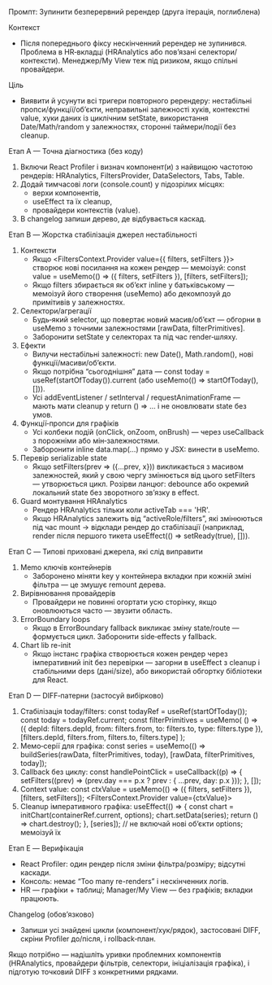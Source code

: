 Промпт: Зупинити безперервний ререндер (друга ітерація, поглиблена)

Контекст

- Після попереднього фіксу нескінченний ререндер не зупинився. Проблема в HR‑вкладці (HRAnalytics або пов’язані селектори/контексти). Менеджер/My View теж під ризиком, якщо спільні провайдери.

Ціль

- Виявити й усунути всі тригери повторного ререндеру: нестабільні пропси/функції/об’єкти, неправильні залежності хуків, контекстні value, хуки даних із циклічним setState, використання Date/Math/random у залежностях, сторонні таймери/події без cleanup.

Етап А — Точна діагностика (без коду)

1) Включи React Profiler і визнач компонент(и) з найвищою частотою рендерів: HRAnalytics, FiltersProvider, DataSelectors, Tabs, Table.
2) Додай тимчасові логи (console.count) у підозрілих місцях:
    - верхи компонентів,
    - useEffect та їх cleanup,
    - провайдери контекстів (value).
3) В changelog запиши дерево, де відбувається каскад.

Етап B — Жорстка стабілізація джерел нестабільності

1) Контексти
    - Якщо <FiltersContext.Provider value={{ filters, setFilters }}> створює нові посилання на кожен рендер — мемоізуй:
const value = useMemo(() => ({ filters, setFilters }), [filters, setFilters]);
    - Якщо filters збирається як об’єкт inline у батьківському — мемоізуй його створення (useMemo) або декомпозуй до примітивів у залежностях.
2) Селектори/агрегації
    - Будь‑який selector, що повертає новий масив/об’єкт — обгорни в useMemo з точними залежностями [rawData, filterPrimitives].
    - Заборонити setState у селекторах та під час render‑шляху.
3) Ефекти
    - Вилучи нестабільні залежності: new Date(), Math.random(), нові функції/масиви/об’єкти.
    - Якщо потрібна “сьогоднішня” дата — const today = useRef(startOfToday()).current (або useMemo(() => startOfToday(), [])).
    - Усі addEventListener / setInterval / requestAnimationFrame — мають мати cleanup у return () => … і не оновлювати state без умов.
4) Функції‑пропси для графіків
    - Усі колбеки подій (onClick, onZoom, onBrush) — через useCallback з порожніми або мін‑залежностями.
    - Заборонити inline data.map(…) прямо у JSX: винести в useMemo.
5) Перевір serializable state
    - Якщо setFilters(prev => ({...prev, x})) викликається з масивом залежностей, який у свою чергу змінюється від цього setFilters — утворюється цикл. Розірви ланцюг: debounce або окремий локальний state без зворотного зв’язку в effect.
6) Guard монтування HRAnalytics
    - Рендер HRAnalytics тільки коли activeTab === 'HR'.
    - Якщо HRAnalytics залежить від “activeRole/filters”, які змінюються під час mount → відклади рендер до стабілізації (наприклад, render після першого тикета useEffect(() => setReady(true), [])).

Етап C — Типові приховані джерела, які слід виправити

1) Memo ключів контейнерів
    - Заборонено міняти key у контейнера вкладки при кожній зміні фільтра — це змушує remount дерева.
2) Вирівнювання провайдерів
    - Провайдери не повинні огортати усю сторінку, якщо оновлюються часто — звузити область.
3) ErrorBoundary loops
    - Якщо в ErrorBoundary fallback викликає зміну state/route — формується цикл. Заборонити side‑effects у fallback.
4) Chart lib re-init
    - Якщо інстанс графіка створюється кожен рендер через імперативний init без перевірки — загорни в useEffect з cleanup і стабільними deps (дані/size), або використай обгортку бібліотеки для React.

Етап D — DIFF‑патерни (застосуй вибірково)

1) Стабілізація today/filters:
const todayRef = useRef(startOfToday());
const today = todayRef.current;
const filterPrimitives = useMemo(
() => ({ depId: filters.depId, from: filters.from, to: filters.to, type: filters.type }),
[filters.depId, filters.from, filters.to, filters.type]
);
2) Мемо‑серії для графіка:
const series = useMemo(() => buildSeries(rawData, filterPrimitives, today), [rawData, filterPrimitives, today]);
3) Callback без циклу:
const handlePointClick = useCallback((p) => {
setFilters((prev) => (prev.day === p.x ? prev : { ...prev, day: p.x }));
}, []);
4) Context value:
const ctxValue = useMemo(() => ({ filters, setFilters }), [filters, setFilters]);
<FiltersContext.Provider value={ctxValue}>
5) Cleanup імперативного графіка:
useEffect(() => {
const chart = initChart(containerRef.current, options);
chart.setData(series);
return () => chart.destroy();
}, [series]); // не включай нові об’єкти options; мемоізуй їх

Етап E — Верифікація

- React Profiler: один рендер після зміни фільтра/розміру; відсутні каскади.
- Консоль: немає “Too many re-renders” і нескінченних логів.
- HR — графіки + таблиці; Manager/My View — без графіків; вкладки працюють.

Changelog (обов’язково)

- Запиши усі знайдені цикли (компонент/хук/рядок), застосовані DIFF, скріни Profiler до/після, і rollback‑план.

Якщо потрібно — надішліть уривки проблемних компонентів (HRAnalytics, провайдери фільтрів, селектори, ініціалізація графіка), і підготую точковий DIFF з конкретними рядками.

